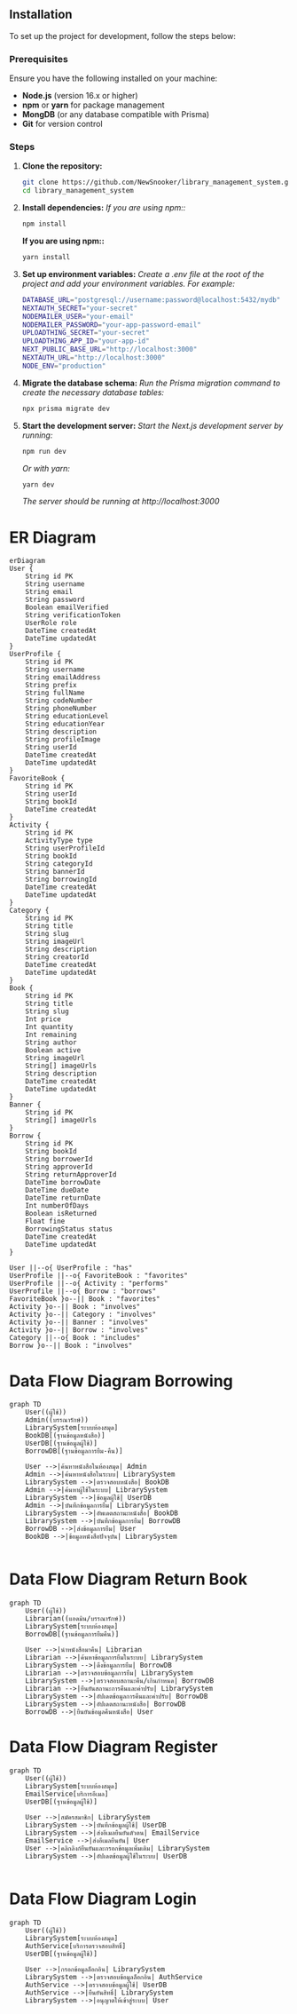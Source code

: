 ## Installation

To set up the project for development, follow the steps below:

### Prerequisites

Ensure you have the following installed on your machine:

- **Node.js** (version 16.x or higher)
- **npm** or **yarn** for package management
- **MongDB** (or any database compatible with Prisma)
- **Git** for version control

### Steps

1. **Clone the repository:**

   ```bash
   git clone https://github.com/NewSnooker/library_management_system.git
   cd library_management_system
   ```

2. **Install dependencies:**
   _If you are using npm::_
   ```bash
   npm install
   ```
   **If you are using npm::**
   ```bash
   yarn install
   ```
3. **Set up environment variables:**
   _Create a .env file at the root of the project and add your environment variables. For example:_
   ```bash
   DATABASE_URL="postgresql://username:password@localhost:5432/mydb"
   NEXTAUTH_SECRET="your-secret"
   NODEMAILER_USER="your-email"
   NODEMAILER_PASSWORD="your-app-password-email"
   UPLOADTHING_SECRET="your-secret"
   UPLOADTHING_APP_ID="your-app-id"
   NEXT_PUBLIC_BASE_URL="http://localhost:3000"
   NEXTAUTH_URL="http://localhost:3000"
   NODE_ENV="production"
   ```
4. **Migrate the database schema:**
   _Run the Prisma migration command to create the necessary database tables:_
   ```bash
   npx prisma migrate dev
   ```
5. **Start the development server:**
   _Start the Next.js development server by running:_
   ```bash
   npm run dev
   ```
   _Or with yarn:_
   ```bash
   yarn dev
   ```
   _The server should be running at http://localhost:3000_
   

# ER Diagram

```mermaid
erDiagram
User {
    String id PK
    String username
    String email
    String password
    Boolean emailVerified
    String verificationToken
    UserRole role
    DateTime createdAt
    DateTime updatedAt
}
UserProfile {
    String id PK
    String username
    String emailAddress
    String prefix
    String fullName
    String codeNumber
    String phoneNumber
    String educationLevel
    String educationYear
    String description
    String profileImage
    String userId
    DateTime createdAt
    DateTime updatedAt
}
FavoriteBook {
    String id PK
    String userId
    String bookId
    DateTime createdAt
}
Activity {
    String id PK
    ActivityType type
    String userProfileId
    String bookId
    String categoryId
    String bannerId
    String borrowingId
    DateTime createdAt
    DateTime updatedAt
}
Category {
    String id PK
    String title
    String slug
    String imageUrl
    String description
    String creatorId
    DateTime createdAt
    DateTime updatedAt
}
Book {
    String id PK
    String title
    String slug
    Int price
    Int quantity
    Int remaining
    String author
    Boolean active
    String imageUrl
    String[] imageUrls
    String description
    DateTime createdAt
    DateTime updatedAt
}
Banner {
    String id PK
    String[] imageUrls
}
Borrow {
    String id PK
    String bookId
    String borrowerId
    String approverId
    String returnApproverId
    DateTime borrowDate
    DateTime dueDate
    DateTime returnDate
    Int numberOfDays
    Boolean isReturned
    Float fine
    BorrowingStatus status
    DateTime createdAt
    DateTime updatedAt
}

User ||--o{ UserProfile : "has"
UserProfile ||--o{ FavoriteBook : "favorites"
UserProfile ||--o{ Activity : "performs"
UserProfile ||--o{ Borrow : "borrows"
FavoriteBook }o--|| Book : "favorites"
Activity }o--|| Book : "involves"
Activity }o--|| Category : "involves"
Activity }o--|| Banner : "involves"
Activity }o--|| Borrow : "involves"
Category ||--o{ Book : "includes"
Borrow }o--|| Book : "involves"
```

# Data Flow Diagram Borrowing

```mermaid
graph TD
    User((ผู้ใช้))
    Admin((บรรณารักษ์))
    LibrarySystem[ระบบห้องสมุด]
    BookDB[(ฐานข้อมูลหนังสือ)]
    UserDB[(ฐานข้อมูลผู้ใช้)]
    BorrowDB[(ฐานข้อมูลการยืม-คืน)]

    User -->|ค้นหาหนังสือในห้องสมุด| Admin
    Admin -->|ค้นหาหนังสือในระบบ| LibrarySystem
    LibrarySystem -->|ตรวจสอบหนังสือ| BookDB
    Admin -->|ค้นหาผู้ใช้ในระบบ| LibrarySystem
    LibrarySystem -->|ข้อมูลผู้ใช้| UserDB
    Admin -->|บันทึกข้อมูลการยืม| LibrarySystem
    LibrarySystem -->|อัพเดตสถานะหนังสือ| BookDB
    LibrarySystem -->|บันทึกข้อมูลการยืม| BorrowDB
    BorrowDB -->|ส่งข้อมูลการยืม| User
    BookDB -->|ข้อมูลหนังสือปัจจุบัน| LibrarySystem


```

# Data Flow Diagram Return Book

```mermaid
graph TD
    User((ผู้ใช้))
    Librarian((แอดมิน/บรรณารักษ์))
    LibrarySystem[ระบบห้องสมุด]
    BorrowDB[(ฐานข้อมูลการยืมคืน)]

    User -->|นำหนังสือมาคืน| Librarian
    Librarian -->|ค้นหาข้อมูลการยืมในระบบ| LibrarySystem
    LibrarySystem -->|ดึงข้อมูลการยืม| BorrowDB
    Librarian -->|ตรวจสอบข้อมูลการยืม| LibrarySystem
    LibrarySystem -->|ตรวจสอบสถานะคืน/เกินกำหนด| BorrowDB
    Librarian -->|ยืนยันสถานะการคืนและค่าปรับ| LibrarySystem
    LibrarySystem -->|อัปเดตข้อมูลการคืนและค่าปรับ| BorrowDB
    LibrarySystem -->|อัปเดตสถานะหนังสือ| BorrowDB
    BorrowDB -->|ยืนยันข้อมูลคืนหนังสือ| User

```

# Data Flow Diagram Register

```mermaid
graph TD
    User((ผู้ใช้))
    LibrarySystem[ระบบห้องสมุด]
    EmailService[บริการอีเมล]
    UserDB[(ฐานข้อมูลผู้ใช้)]

    User -->|สมัครสมาชิก| LibrarySystem
    LibrarySystem -->|บันทึกข้อมูลผู้ใช้| UserDB
    LibrarySystem -->|ส่งอีเมลยืนยันตัวตน| EmailService
    EmailService -->|ส่งอีเมลยืนยัน| User
    User -->|คลิกลิงก์ยืนยันและกรอกข้อมูลเพิ่มเติม| LibrarySystem
    LibrarySystem -->|อัปเดตข้อมูลผู้ใช้ในระบบ| UserDB


```

# Data Flow Diagram Login

```mermaid
graph TD
    User((ผู้ใช้))
    LibrarySystem[ระบบห้องสมุด]
    AuthService[บริการตรวจสอบสิทธิ์]
    UserDB[(ฐานข้อมูลผู้ใช้)]

    User -->|กรอกข้อมูลล็อกอิน| LibrarySystem
    LibrarySystem -->|ตรวจสอบข้อมูลล็อกอิน| AuthService
    AuthService -->|ตรวจสอบข้อมูลผู้ใช้| UserDB
    AuthService -->|ยืนยันสิทธิ์| LibrarySystem
    LibrarySystem -->|อนุญาตให้เข้าสู่ระบบ| User


```
